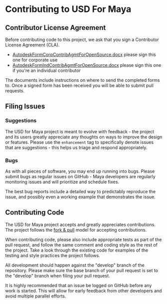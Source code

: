 # Contributing to USD For Maya

## Contributor License Agreement #
Before contributing code to this project, we ask that you sign a Contributor License Agreement (CLA).

+ [AutodeskFormCorpContribAgmtForOpenSource.docx](CLA/AutodeskFormCorpContribAgmtForOpenSource.pdf) please sign this one for corporate use
+ [AutodeskFormIndContribAgmtForOpenSource.docx](CLA/AutodeskFormIndContribAgmtForOpenSource.pdf) please sign this one if you're an individual contributor

The documents include instructions on where to send the completed forms to.  Once a signed form has been received you will be able to submit pull requests.


## Filing Issues

### Suggestions

The USD for Maya project is meant to evolve with feedback - the project and its users greatly appreciate any thoughts on ways to improve the design or features. Please use the `enhancement` tag to specifically denote issues that are suggestions - this helps us triage and respond appropriately.

### Bugs

As with all pieces of software, you may end up running into bugs. Please submit bugs as regular issues on GitHub - Maya developers are regularly monitoring issues and will prioritize and schedule fixes.

The best bug reports include a detailed way to predictably reproduce the issue, and possibly even a working example that demonstrates the issue.

## Contributing Code

The USD for Maya project accepts and greatly appreciates contributions. The project follows the [fork & pull](https://help.github.com/articles/using-pull-requests/#fork--pull) model for accepting contributions.

When contributing code, please also include appropriate tests as part of the pull request, and follow the same comment and coding style as the rest of the project. Take a look through the existing code for examples of the testing and style practices the project follows.

All development should happen against the "develop" branch of the repository. Please make sure the base branch of your pull request is set to the "develop" branch when filing your pull request.

It is highly recommended that an issue be logged on GitHub before any work is started.  This will allow for early feedback from other developers and avoid multiple parallel efforts.

